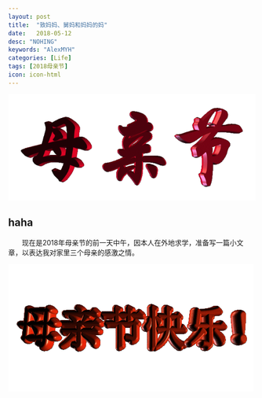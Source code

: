 ```yaml
---
layout: post
title:  "致妈妈、舅妈和妈妈的妈"
date:   2018-05-12
desc: "NOHING"
keywords: "AlexMYH"
categories: [Life]
tags: [2018母亲节]
icon: icon-html
---
```


 
![dongtu](https://github.com/AlexMYH/AlexMYH.github.io/blob/master/static/assets/img/blog/3steps/mother.gif)

## haha
&emsp;&emsp;现在是2018年母亲节的前一天中午，因本人在外地求学，准备写一篇小文章，以表达我对家里三个母亲的感激之情。

![dongtu](https://github.com/AlexMYH/AlexMYH.github.io/blob/master/static/assets/img/blog/3steps/dongtu2.gif)
